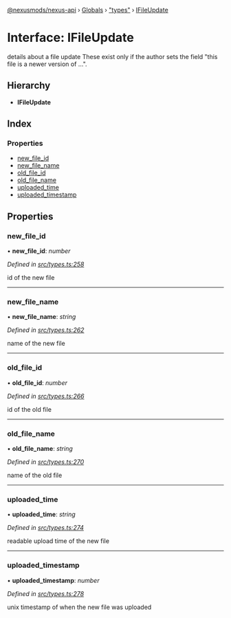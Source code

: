 [@nexusmods/nexus-api](../README.md) › [Globals](../globals.md) › ["types"](../modules/_types_.md) › [IFileUpdate](_types_.ifileupdate.md)

# Interface: IFileUpdate

details about a file update
These exist only if the author sets the field "this file is
a newer version of ...".

## Hierarchy

* **IFileUpdate**

## Index

### Properties

* [new_file_id](_types_.ifileupdate.md#new_file_id)
* [new_file_name](_types_.ifileupdate.md#new_file_name)
* [old_file_id](_types_.ifileupdate.md#old_file_id)
* [old_file_name](_types_.ifileupdate.md#old_file_name)
* [uploaded_time](_types_.ifileupdate.md#uploaded_time)
* [uploaded_timestamp](_types_.ifileupdate.md#uploaded_timestamp)

## Properties

###  new_file_id

• **new_file_id**: *number*

*Defined in [src/types.ts:258](https://github.com/Nexus-Mods/node-nexus-api/blob/master/src/types.ts#L258)*

id of the new file

___

###  new_file_name

• **new_file_name**: *string*

*Defined in [src/types.ts:262](https://github.com/Nexus-Mods/node-nexus-api/blob/master/src/types.ts#L262)*

name of the new file

___

###  old_file_id

• **old_file_id**: *number*

*Defined in [src/types.ts:266](https://github.com/Nexus-Mods/node-nexus-api/blob/master/src/types.ts#L266)*

id of the old file

___

###  old_file_name

• **old_file_name**: *string*

*Defined in [src/types.ts:270](https://github.com/Nexus-Mods/node-nexus-api/blob/master/src/types.ts#L270)*

name of the old file

___

###  uploaded_time

• **uploaded_time**: *string*

*Defined in [src/types.ts:274](https://github.com/Nexus-Mods/node-nexus-api/blob/master/src/types.ts#L274)*

readable upload time of the new file

___

###  uploaded_timestamp

• **uploaded_timestamp**: *number*

*Defined in [src/types.ts:278](https://github.com/Nexus-Mods/node-nexus-api/blob/master/src/types.ts#L278)*

unix timestamp of when the new file was uploaded
